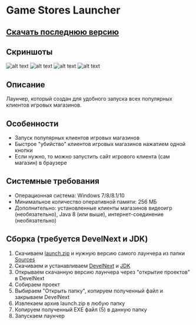 # Game Stores Launcher
## [Скачать последнюю версию](https://github.com/Zalexanninev15/Game-Stores-Launcher/releases/tag/0.4)
## Скриншоты
![alt text](https://i.imgur.com/6E6gGI5.jpg) ![alt text](https://i.imgur.com/8Oac2H7.jpg) ![alt text](https://i.imgur.com/fJUMeFB.jpg) ![alt text](https://i.imgur.com/h6Ehaph.jpg)
## Описание
Лаунчер, который создан для удобного запуска всех популярных клиентов игровых магазинов.
## Особенности
* Запуск популярных клиентов игровых магазинов
* Быстрое "убийство" клиентов игровых магазинов нажатием одной кнопки
* Если нужно, то можно запустить сайт игрового клиента (сам магазин) в браузере
## Системные требования
* Операционная система: Windows 7/8/8.1/10
* Минимальное количество оперативной памяти: 256 МБ
* Дополнительно: установленные клиенты магазинов видеоигр (необязательно), Java 8 (или выше), интернет-соединение (необязательно)
## Сборка (требуется DevelNext и JDK)
1. Скачиваем [launch.zip](https://github.com/Zalexanninev15/Game-Stores-Launcher/raw/master/launch.zip) и нужную версию самого лаунчера из папки [Sources](https://github.com/Zalexanninev15/Game-Stores-Launcher/tree/master/Sources)
2. Скачиваем и устанавливаем [DevelNext](https://github.com/jphp-group/develnext/releases) и [JDK](https://www.oracle.com/technetwork/java/javase/downloads/2133151)
3. Открываем скачанную версию лаунчера через "открытие проектов" в DevelNext
4. Собираем проект 
5. Выбираем "Открыть папку", копируем полученный файл и закрываем DevelNext
6. Извлекаем архив launch.zip в любую папку
7. Копируем полученный EXE файл (5) в данную папку 
8. Запускаем лаунчер
